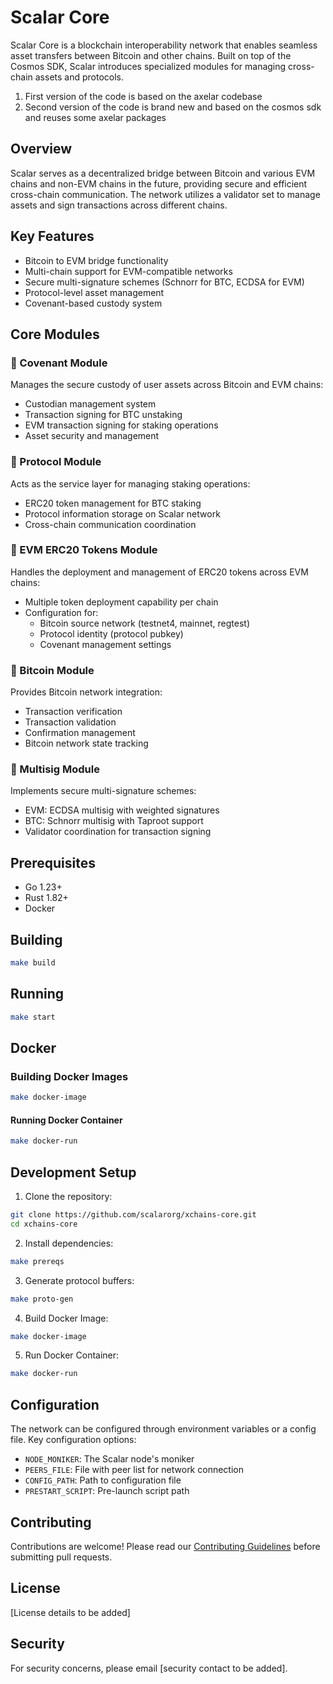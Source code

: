 # Scalar Core

Scalar Core is a blockchain interoperability network that enables seamless asset transfers between Bitcoin and other chains. Built on top of the Cosmos SDK, Scalar introduces specialized modules for managing cross-chain assets and protocols.

1. First version of the code is based on the axelar codebase
2. Second version of the code is brand new and based on the cosmos sdk and reuses some axelar packages

## Overview

Scalar serves as a decentralized bridge between Bitcoin and various EVM chains and non-EVM chains in the future, providing secure and efficient cross-chain communication. The network utilizes a validator set to manage assets and sign transactions across different chains.

## Key Features

- Bitcoin to EVM bridge functionality
- Multi-chain support for EVM-compatible networks
- Secure multi-signature schemes (Schnorr for BTC, ECDSA for EVM)
- Protocol-level asset management
- Covenant-based custody system

## Core Modules

### 🌟 Covenant Module

Manages the secure custody of user assets across Bitcoin and EVM chains:

- Custodian management system
- Transaction signing for BTC unstaking
- EVM transaction signing for staking operations
- Asset security and management

### 🌟 Protocol Module

Acts as the service layer for managing staking operations:

- ERC20 token management for BTC staking
- Protocol information storage on Scalar network
- Cross-chain communication coordination

### 🌟 EVM ERC20 Tokens Module

Handles the deployment and management of ERC20 tokens across EVM chains:

- Multiple token deployment capability per chain
- Configuration for:
  - Bitcoin source network (testnet4, mainnet, regtest)
  - Protocol identity (protocol pubkey)
  - Covenant management settings

### 🌟 Bitcoin Module

Provides Bitcoin network integration:

- Transaction verification
- Transaction validation
- Confirmation management
- Bitcoin network state tracking

### 🌟 Multisig Module

Implements secure multi-signature schemes:

- EVM: ECDSA multisig with weighted signatures
- BTC: Schnorr multisig with Taproot support
- Validator coordination for transaction signing

## Prerequisites

- Go 1.23+
- Rust 1.82+
- Docker

## Building

```bash
make build
```

## Running

```bash
make start
```

## Docker

### Building Docker Images

```bash
make docker-image
```

#### Running Docker Container

```bash
make docker-run
```

## Development Setup

1. Clone the repository:

```bash
git clone https://github.com/scalarorg/xchains-core.git
cd xchains-core
```

2. Install dependencies:

```bash
make prereqs
```

3. Generate protocol buffers:

```bash
make proto-gen
```

4. Build Docker Image:

```bash
make docker-image
```

5. Run Docker Container:

```bash
make docker-run
```

## Configuration

The network can be configured through environment variables or a config file. Key configuration options:

- `NODE_MONIKER`: The Scalar node's moniker
- `PEERS_FILE`: File with peer list for network connection
- `CONFIG_PATH`: Path to configuration file
- `PRESTART_SCRIPT`: Pre-launch script path

## Contributing

Contributions are welcome! Please read our [Contributing Guidelines](CONTRIBUTING.md) before submitting pull requests.

## License

[License details to be added]

## Security

For security concerns, please email [security contact to be added].
